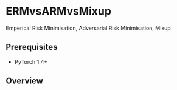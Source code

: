 # ERMvsARMvsMixup
Emperical Risk Minimisation, Adversarial Risk Minimisation, Mixup
## Prerequisites

- PyTorch 1.4+

## Overview
